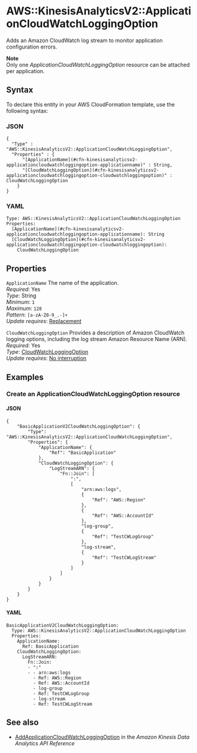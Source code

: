 # AWS::KinesisAnalyticsV2::ApplicationCloudWatchLoggingOption<a name="aws-resource-kinesisanalyticsv2-applicationcloudwatchloggingoption"></a>

Adds an Amazon CloudWatch log stream to monitor application configuration errors\.

**Note**  
Only one _ApplicationCloudWatchLoggingOption_ resource can be attached per application\.

## Syntax<a name="aws-resource-kinesisanalyticsv2-applicationcloudwatchloggingoption-syntax"></a>

To declare this entity in your AWS CloudFormation template, use the following syntax:

### JSON<a name="aws-resource-kinesisanalyticsv2-applicationcloudwatchloggingoption-syntax.json"></a>

```
{
  "Type" : "AWS::KinesisAnalyticsV2::ApplicationCloudWatchLoggingOption",
  "Properties" : {
      "[ApplicationName](#cfn-kinesisanalyticsv2-applicationcloudwatchloggingoption-applicationname)" : String,
      "[CloudWatchLoggingOption](#cfn-kinesisanalyticsv2-applicationcloudwatchloggingoption-cloudwatchloggingoption)" : CloudWatchLoggingOption
    }
}
```

### YAML<a name="aws-resource-kinesisanalyticsv2-applicationcloudwatchloggingoption-syntax.yaml"></a>

```
Type: AWS::KinesisAnalyticsV2::ApplicationCloudWatchLoggingOption
Properties:
  [ApplicationName](#cfn-kinesisanalyticsv2-applicationcloudwatchloggingoption-applicationname): String
  [CloudWatchLoggingOption](#cfn-kinesisanalyticsv2-applicationcloudwatchloggingoption-cloudwatchloggingoption):
    CloudWatchLoggingOption
```

## Properties<a name="aws-resource-kinesisanalyticsv2-applicationcloudwatchloggingoption-properties"></a>

`ApplicationName` <a name="cfn-kinesisanalyticsv2-applicationcloudwatchloggingoption-applicationname"></a>
The name of the application\.  
_Required_: Yes  
_Type_: String  
_Minimum_: `1`  
_Maximum_: `128`  
_Pattern_: `[a-zA-Z0-9_.-]+`  
_Update requires_: [Replacement](https://docs.aws.amazon.com/AWSCloudFormation/latest/UserGuide/using-cfn-updating-stacks-update-behaviors.html#update-replacement)

`CloudWatchLoggingOption` <a name="cfn-kinesisanalyticsv2-applicationcloudwatchloggingoption-cloudwatchloggingoption"></a>
Provides a description of Amazon CloudWatch logging options, including the log stream Amazon Resource Name \(ARN\)\.  
_Required_: Yes  
_Type_: [CloudWatchLoggingOption](aws-properties-kinesisanalyticsv2-applicationcloudwatchloggingoption-cloudwatchloggingoption.md)  
_Update requires_: [No interruption](https://docs.aws.amazon.com/AWSCloudFormation/latest/UserGuide/using-cfn-updating-stacks-update-behaviors.html#update-no-interrupt)

## Examples<a name="aws-resource-kinesisanalyticsv2-applicationcloudwatchloggingoption--examples"></a>

### Create an ApplicationCloudWatchLoggingOption resource<a name="aws-resource-kinesisanalyticsv2-applicationcloudwatchloggingoption--examples--Create_an_ApplicationCloudWatchLoggingOption_resource"></a>

#### JSON<a name="aws-resource-kinesisanalyticsv2-applicationcloudwatchloggingoption--examples--Create_an_ApplicationCloudWatchLoggingOption_resource--json"></a>

```
{
    "BasicApplicationV2CloudWatchLoggingOption": {
        "Type": "AWS::KinesisAnalyticsV2::ApplicationCloudWatchLoggingOption",
        "Properties": {
            "ApplicationName": {
                "Ref": "BasicApplication"
            },
            "CloudWatchLoggingOption": {
                "LogStreamARN": {
                    "Fn::Join": [
                        ":",
                        [
                            "arn:aws:logs",
                            {
                                "Ref": "AWS::Region"
                            },
                            {
                                "Ref": "AWS::AccountId"
                            },
                            "log-group",
                            {
                                "Ref": "TestCWLogGroup"
                            },
                            "log-stream",
                            {
                                "Ref": "TestCWLogStream"
                            }
                        ]
                    ]
                }
            }
        }
    }
}
```

#### YAML<a name="aws-resource-kinesisanalyticsv2-applicationcloudwatchloggingoption--examples--Create_an_ApplicationCloudWatchLoggingOption_resource--yaml"></a>

```
BasicApplicationV2CloudWatchLoggingOption:
  Type: AWS::KinesisAnalyticsV2::ApplicationCloudWatchLoggingOption
  Properties:
    ApplicationName:
      Ref: BasicApplication
    CloudWatchLoggingOption:
      LogStreamARN:
        Fn::Join:
        - ":"
        - - arn:aws:logs
          - Ref: AWS::Region
          - Ref: AWS::AccountId
          - log-group
          - Ref: TestCWLogGroup
          - log-stream
          - Ref: TestCWLogStream
```

## See also<a name="aws-resource-kinesisanalyticsv2-applicationcloudwatchloggingoption--seealso"></a>

- [AddApplicationCloudWatchLoggingOption](https://docs.aws.amazon.com/kinesisanalytics/latest/apiv2/API_AddApplicationCloudWatchLoggingOption.html) in the _Amazon Kinesis Data Analytics API Reference_

